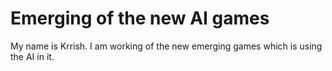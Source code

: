 # Emerging of the new AI games

My name is Krrish. I am working of the new emerging games which is using the AI in it.
